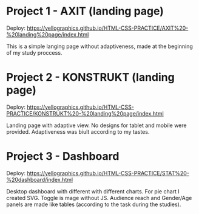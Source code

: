 # Project 1 - AXIT (landing page)

Deploy: https://yellographics.github.io/HTML-CSS-PRACTICE/AXIT%20-%20landing%20page/index.html

This is a simple langing page without adaptiveness, made at the beginning of my study proccess.

# Project 2 - KONSTRUKT (landing page)

Deploy: https://yellographics.github.io/HTML-CSS-PRACTICE/KONSTRUKT%20-%20landing%20page/index.html

Landing page with adaptive view. No designs for tablet and mobile were provided. Adaptiveness was biult according to my tastes.

# Project 3 - Dashboard

Deploy: https://yellographics.github.io/HTML-CSS-PRACTICE/STAT%20-%20dashboard/index.html

Desktop dashboard with different with different charts. For pie chart I created SVG. Toggle is mage without JS.
Audience reach and Gender/Age panels are made like tables (according to the task during the studies).
